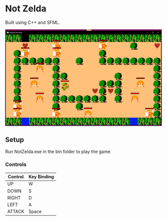 # Not Zelda 

Built using C++ and SFML.

<img src="screenshots/not-zelda.png">


## Setup

Run NotZelda.exe in the bin folder to play the game  

### Controls

|Control|Key Binding  |
|--|--|
|UP  | W |
|DOWN | S |
|RIGHT| D|
|LEFT| A|
|ATTACK| Space |